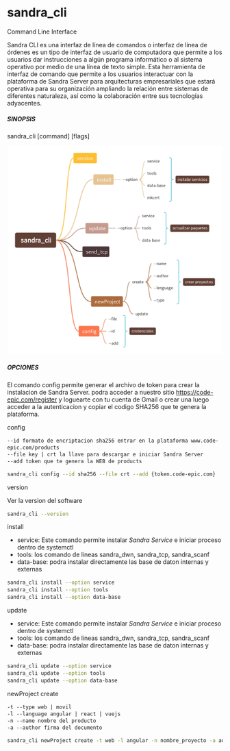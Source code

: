 # sandra_cli
Command Line Interface

Sandra CLI es una interfaz de línea de comandos o interfaz de línea de órdenes es un tipo de interfaz de usuario de computadora que permite a los usuarios dar instrucciones a algún programa informático o al sistema operativo por medio de una línea de texto simple. Esta herramienta de interfaz de comando que permite a los usuarios interactuar con la plataforma de Sandra Server para arquitecturas empresariales que estará operativa para su organización ampliando la relación entre sistemas de diferentes naturaleza, así como la colaboración entre sus tecnologías adyacentes.

##### SINOPSIS
sandra_cli [command] [flags] 

<p align="center">
   <img src="https://raw.githubusercontent.com/code-epic/sandra_cli/main/img/sandra_cli.jpg" width="500px;"/>
</p>

##### OPCIONES

El comando config permite generar el archivo de token para crear la instalacion de Sandra Server. podra acceder a nuestro sitio https://code-epic.com/register y loguearte con tu cuenta de Gmail o crear una luego acceder a la autenticacion y copiar el codigo SHA256 que te genera la plataforma.

config

	--id formato de encriptacion sha256 entrar en la plataforma www.code-epic.com/products
	--file key | crt la llave para descargar e iniciar Sandra Server
	--add token que te genera la WEB de products

```sh
sandra_cli config --id sha256 --file crt --add {token.code-epic.com}
```

version

Ver la version del software 

```bash
sandra_cli --version
```


install 

- service: Este comando permite instalar *Sandra Service* e iniciar proceso dentro de systemctl 
- tools: los comando de lineas sandra_dwn, sandra_tcp, sandra_scanf
- data-base: podra instalar directamente las base de daton internas y externas
	
```sh
sandra_cli install --option service
sandra_cli install --option tools
sandra_cli install --option data-base
```


update 

- service: Este comando permite instalar *Sandra Service* e iniciar proceso dentro de systemctl 
- tools: los comando de lineas sandra_dwn, sandra_tcp, sandra_scanf
- data-base: podra instalar directamente las base de daton internas y externas

```sh
sandra_cli update --option service
sandra_cli update --option tools
sandra_cli update --option data-base
```

newProject create

```
-t --type web | movil
-l --language angular | react | vuejs
-n --name nombre del producto
-a --author firma del documento
```

```sh
sandra_cli newProject create -t web -l angular -n nombre_proyecto -a autor
```



